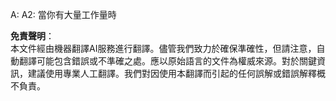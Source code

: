 A: A2: 當你有大量工作量時

**免責聲明**：  
本文件經由機器翻譯AI服務進行翻譯。儘管我們致力於確保準確性，但請注意，自動翻譯可能包含錯誤或不準確之處。應以原始語言的文件為權威來源。對於關鍵資訊，建議使用專業人工翻譯。我們對因使用本翻譯而引起的任何誤解或錯誤解釋概不負責。